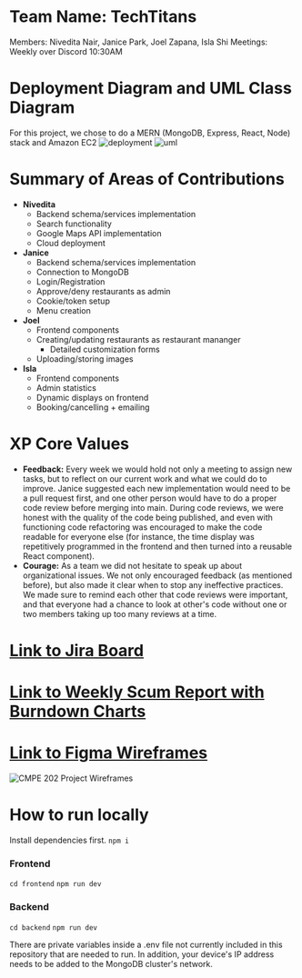 # Team Name: TechTitans
Members: Nivedita Nair, Janice Park, Joel Zapana, Isla Shi
Meetings: Weekly over Discord 10:30AM

# Deployment Diagram and UML Class Diagram
For this project, we chose to do a MERN (MongoDB, Express, React, Node) stack and Amazon EC2
![deployment](https://github.com/user-attachments/assets/76a7bb1e-9c90-49ec-bdd9-4a1215a6c117)
![uml](https://github.com/user-attachments/assets/5e651b4a-65b8-48b6-96b9-1645e5460982)

# Summary of Areas of Contributions
- **Nivedita**
  - Backend schema/services implementation
  - Search functionality 
  - Google Maps API implementation
  - Cloud deployment 
- **Janice**
  - Backend schema/services implementation
  - Connection to MongoDB
  - Login/Registration
  - Approve/deny restaurants as admin
  - Cookie/token setup
  - Menu creation
- **Joel**
  - Frontend components
  - Creating/updating restaurants as restaurant mananger
      - Detailed customization forms 
  - Uploading/storing images
- **Isla**
  - Frontend components
  - Admin statistics
  - Dynamic displays on frontend
  - Booking/cancelling + emailing 

# XP Core Values 
- **Feedback:** Every week we would hold not only a meeting to assign new tasks, but to reflect on our current work and what we could do to improve. Janice suggested each new implementation would need to be a pull request first, and one other person would have to do a proper code review before merging into main. During code reviews, we were honest with the quality of the code being published, and even with functioning code refactoring was encouraged to make the code readable for everyone else (for instance, the time display was repetitively programmed in the frontend and then turned into a reusable React component). 
- **Courage:** As a team we did not hesitate to speak up about organizational issues. We not only encouraged feedback (as mentioned before), but also made it clear when to stop any ineffective practices. We made sure to remind each other that code reviews were important, and that everyone had a chance to look at other's code without one or two members taking up too many reviews at a time. 

# [Link to Jira Board](https://sjsu-team-l8na8336.atlassian.net/jira/software/projects/TSS2/boards/1?atlOrigin=eyJpIjoiYjM4NmJiNDQ4M2FlNDM0MGIyMzJjODk4NDBhNjM4YjEiLCJwIjoiaiJ9)

# [Link to Weekly Scum Report with Burndown Charts](https://docs.google.com/document/d/10TecIwQSAHAxoNkJZ-cdLPTj3IGSpaliBixEp9wo9aw/edit?usp=sharing)

# [Link to Figma Wireframes](https://www.figma.com/proto/Zjz44sDhRnHbRtlLY6utL2/CMPE-202-Project-Wireframes?node-id=0-1&t=VPBTaDGrrQaPeZv0-1)
![CMPE 202 Project Wireframes](https://github.com/user-attachments/assets/7353ee98-39fb-4e6d-b671-618008c61e63)

# How to run locally
Install dependencies first.
`npm i`

### Frontend
`cd frontend`
`npm run dev`

### Backend
`cd backend`
`npm run dev`

There are private variables inside a .env file not currently included in this repository that are needed to run. In addition, your device's IP address needs to be added to the MongoDB cluster's network. 
